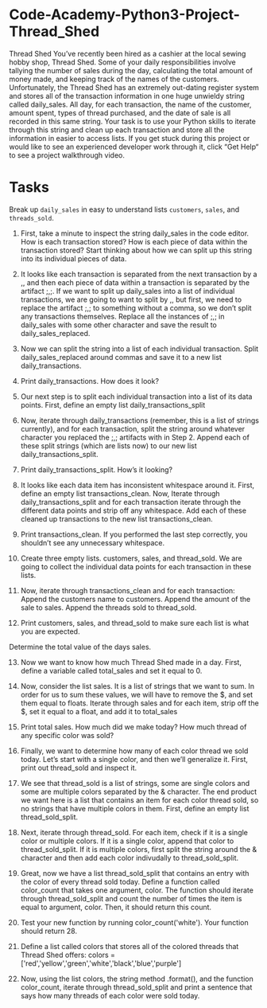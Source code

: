 # Code-Academy-Python3-Project-Thread_Shed
Thread Shed
You’ve recently been hired as a cashier at the local sewing hobby shop, Thread Shed. Some of your daily responsibilities involve tallying the number of sales during the day, calculating the total amount of money made, and keeping track of the names of the customers. Unfortunately, the Thread Shed has an extremely out-dating register system and stores all of the transaction information in one huge unwieldy string called daily_sales. All day, for each transaction, the name of the customer, amount spent, types of thread purchased, and the date of sale is all recorded in this same string. Your task is to use your Python skills to iterate through this string and clean up each transaction and store all the information in easier to access lists. If you get stuck during this project or would like to see an experienced developer work through it, click “Get Help“ to see a project walkthrough video.

# Tasks
Break up `daily_sales` in easy to understand lists `customers`, `sales`, and `threads_sold`.
1. First, take a minute to inspect the string daily_sales in the code editor. How is each transaction stored? How is each piece of data within the transaction stored? Start thinking about how we can split up this string into its individual pieces of data.

2. It looks like each transaction is separated from the next transaction by a ,, and then each piece of data within a transaction is separated by the artifact ;,;. If we want to split up daily_sales into a list of individual transactions, we are going to want to split by ,, but first, we need to replace the artifact ;,; to something without a comma, so we don’t split any transactions themselves. Replace all the instances of ;,; in daily_sales with some other character and save the result to daily_sales_replaced.

3. Now we can split the string into a list of each individual transaction. Split daily_sales_replaced around commas and save it to a new list daily_transactions.

4. Print daily_transactions. How does it look?

5. Our next step is to split each individual transaction into a list of its data points. First, define an empty list daily_transactions_split

6. Now, iterate through daily_transactions (remember, this is a list of strings currently), and for each transaction, split the string around whatever character you replaced the ;,; artifacts with in Step 2. Append each of these split strings (which are lists now) to our new list daily_transactions_split.

7. Print daily_transactions_split. How’s it looking?

8. It looks like each data item has inconsistent whitespace around it. First, define an empty list transactions_clean. Now, Iterate through daily_transactions_split and for each transaction iterate through the different data points and strip off any whitespace. Add each of these cleaned up transactions to the new list transactions_clean.

9. Print transactions_clean. If you performed the last step correctly, you shouldn’t see any unnecessary whitespace.

10. Create three empty lists. customers, sales, and thread_sold. We are going to collect the individual data points for each transaction in these lists.

11. Now, iterate through transactions_clean and for each transaction:
Append the customers name to customers.
Append the amount of the sale to sales.
Append the threads sold to thread_sold.

12. Print customers, sales, and thread_sold to make sure each list is what you are expected. 

Determine the total value of the days sales.

13. Now we want to know how much Thread Shed made in a day. First, define a variable called total_sales and set it equal to 0.

14. Now, consider the list sales. It is a list of strings that we want to sum. In order for us to sum these values, we will have to remove the $, and set them equal to floats. Iterate through sales and for each item, strip off the $, set it equal to a float, and add it to total_sales

15. Print total sales. How much did we make today? How much thread of any specific color was sold?

16. Finally, we want to determine how many of each color thread we sold today. Let’s start with a single color, and then we’ll generalize it. First, print out thread_sold and inspect it.

17. We see that thread_sold is a list of strings, some are single colors and some are multiple colors separated by the & character. The end product we want here is a list that contains an item for each color thread sold, so no strings that have multiple colors in them. First, define an empty list thread_sold_split.

18. Next, iterate through thread_sold. For each item, check if it is a single color or multiple colors. If it is a single color, append that color to thread_sold_split. If it is multiple colors, first split the string around the & character and then add each color indivudally to thread_sold_split.

19. Great, now we have a list thread_sold_split that contains an entry with the color of every thread sold today. Define a function called color_count that takes one argument, color. The function should iterate through thread_sold_split and count the number of times the item is equal to argument, color. Then, it should return this count.

20. Test your new function by running color_count('white'). Your function should return 28.

21. Define a list called colors that stores all of the colored threads that Thread Shed offers: colors = ['red','yellow','green','white','black','blue','purple']
22. Now, using the list colors, the string method .format(), and the function color_count, iterate through thread_sold_split and print a sentence that says how many threads of each color were sold today.
